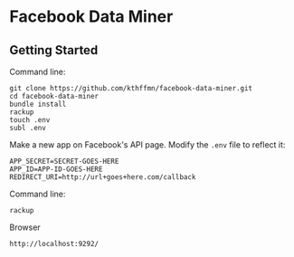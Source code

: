 # Facebook Data Miner

## Getting Started

Command line:
```
git clone https://github.com/kthffmn/facebook-data-miner.git
cd facebook-data-miner
bundle install
rackup
touch .env
subl .env
```
Make a new app on Facebook's API page. Modify the `.env` file to reflect it:
```text
APP_SECRET=SECRET-GOES-HERE
APP_ID=APP-ID-GOES-HERE
REDIRECT_URI=http://url+goes+here.com/callback
```
Command line:
```
rackup
```
Browser
```
http://localhost:9292/
```
